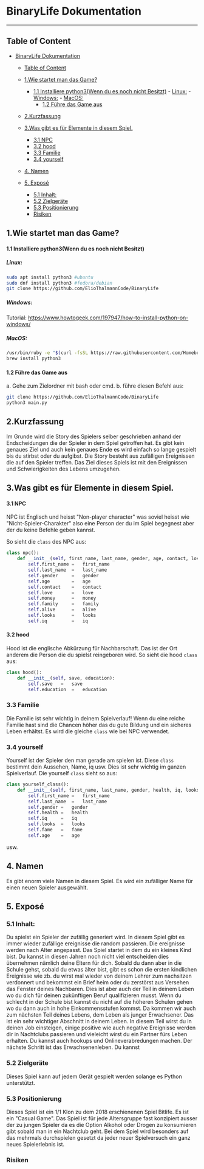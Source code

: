 # BinaryLife Dokumentation

---
## Table of Content
<!-- TOC -->

- [BinaryLife Dokumentation](#binarylife-dokumentation)
    - [Table of Content](#table-of-content)
    
    - [1.Wie startet man das Game?](#1wie-startet-man-das-game)
        - [1.1 Installiere python3(Wenn du es noch nicht Besitzt)](#11-installiere-python3wenn-du-es-noch-nicht-besitzt)
                - [Linux:](#linux)
                - [Windows:](#windows)
                - [MacOS:](#macos)
            - [1.2 Führe das Game aus](#12-führe-das-game-aus)
    - [2.Kurzfassung](#2kurzfassung)
    - [3.Was gibt es für Elemente in diesem Spiel.](#3was-gibt-es-für-elemente-in-diesem-spiel)
        - [3.1 NPC](#31-npc)
        - [3.2 hood](#32-hood)
        - [3.3 Familie](#33-familie)
        - [3.4 yourself](#34-yourself)
    - [4. Namen](#4-namen)
    - [5. Exposé](#5-exposé)
        - [5.1 Inhalt:](#51-inhalt)
        - [5.2 Zielgeräte](#52-zielgeräte)
        - [5.3 Positionierung](#53-positionierung)
        - [Risiken](#risiken)

<!-- /TOC -->

## 1.Wie startet man das Game?

#### 1.1 Installiere python3(Wenn du es noch nicht Besitzt)

##### Linux:
```bash
sudo apt install python3 #ubuntu
sudo dnf install python3 #fedora/debian
git clone https://github.com/ElioThalmannCode/BinaryLife
```
##### Windows:
Tutorial: https://www.howtogeek.com/197947/how-to-install-python-on-windows/
##### MacOS:
```bash
/usr/bin/ruby -e "$(curl -fsSL https://raw.githubusercontent.com/Homebrew/install/master/install)"
brew install python3 
```
#### 1.2 Führe das Game aus
a. Gehe zum Zielordner mit bash oder cmd.
b. führe diesen Befehl aus:
```bash
git clone https://github.com/ElioThalmannCode/BinaryLife
python3 main.py
```
## 2.Kurzfassung
Im Grunde wird die Story des Spielers selber geschrieben anhand der Endscheidungen die der Spieler in dem Spiel getroffen hat. Es gibt kein genaues Ziel und auch kein genaues Ende es wird einfach so lange gespielt bis du stirbst oder du aufgibst. Die Story besteht aus zufälligen Ereignissen die auf den Spieler treffen. Das Ziel dieses Spiels ist mit den Ereignissen und Schwierigkeiten des Lebens umzugehen.

## 3.Was gibt es für Elemente in diesem Spiel.

#### 3.1 NPC
NPC ist Englisch und heisst "Non-player character" was soviel heisst wie "Nicht-Spieler-Charakter" also eine Person der du im Spiel begegnest aber der du keine Befehle geben kannst.

So sieht die ```class``` des NPC aus:
```python
class npc():
    def __init__(self, first_name, last_name, gender, age, contact, love, money, family, alive, looks, iq):
        self.first_name =   first_name
        self.last_name  =   last_name
        self.gender     =   gender
        self.age        =   age
        self.contact    =   contact
        self.love       =   love
        self.money      =   money
        self.family     =   family
        self.alive      =   alive
        self.looks      =   looks
        self.iq         =   iq
```
#### 3.2 hood
Hood ist die englische Abkürzung für Nachbarschaft. Das ist der Ort anderem die Person die du spielst reingeboren wird.
So sieht die hood ```class``` aus:
```python
class hood():
    def __init__(self, save, education):
        self.save   =   save
        self.education  =   education
```
### 3.3 Familie
Die Familie ist sehr wichtig in deinem Spielverlauf! Wenn du eine reiche Familie hast sind die Chancen höher das du gute Bildung und ein sicheres Leben erhältst. Es wird die gleiche ```class``` wie bei NPC verwendet.

### 3.4 yourself
Yourself ist der Spieler den man gerade am spielen ist. Diese ```class``` bestimmt dein Aussehen, Name, iq usw. Dies ist sehr wichtig im ganzen Spielverlauf.
Die yourself ```class``` sieht so aus:
```python
class yourself_class():
    def __init__(self, first_name, last_name, gender, health, iq, looks, fame, age):
        self.first_name =   first_name
        self.last_name  =   last_name
        self.gender =   gender
        self.health =   health
        self.iq     =   iq
        self.looks  =   looks
        self.fame   =   fame
        self.age    =   age
```
usw.
## 4. Namen
Es gibt enorm viele Namen in diesem Spiel. Es wird ein zufälliger Name für einen neuen Spieler ausgewählt.
## 5. Exposé
### 5.1 Inhalt:
Du spielst ein Spieler der zufällig generiert wird. In diesem Spiel gibt es immer wieder zufällige ereignisse die random passieren. Die ereignisse werden nach Alter angepasst. Das Spiel startet in dem du ein kleines Kind bist. Du kannst in diesen Jahren noch nicht viel entscheiden dies übernehmen nämlich deine Eltern für dich. Sobald du dann aber in die Schule gehst, sobald du etwas älter bist, gibt es schon die ersten kindlichen Ereignisse wie zb. du wirst mal wieder von deinem Lehrer zum nachsitzen verdonnert und bekommst ein Brief heim oder du zerstörst aus Versehen das Fenster deines Nachbaren. Dies ist aber auch der Teil in deinem Leben wo du dich für deinen zukünftigen Beruf qualifizieren musst. Wenn du schlecht in der Schule bist kannst du nicht auf die höheren Schulen gehen wo du dann auch in hohe Einkommensstufen kommst. Da kommen wir auch zum nächsten Teil deines Lebens, dem Leben als junger Erwachsener. Das ist ein sehr wichtiger Abschnitt in deinem Leben. In diesem Teil wirst du in deinen Job einsteigen, einige positive wie auch negative Ereignisse werden dir in Nachtclubs passieren und vieleicht wirst du ein Partner fürs Leben erhalten. Du kannst auch hookups und Onlineverabredungen machen. Der nächste Schritt ist das Erwachsenenleben. Du kannst 
### 5.2 Zielgeräte
Dieses Spiel kann auf jedem Gerät gespielt werden solange es Python unterstützt.
### 5.3 Positionierung
Dieses Spiel ist ein 1/1 Klon zu dem 2018 erschienenen Spiel Bitlife. Es ist ein "Casual Game". Das Spiel ist für jede Altersgruppe fast konzipiert ausser der zu jungen Spieler da es die Option Alkohol oder Drogen zu konsumieren gibt sobald man in ein Nachtclub geht. Bei dem Spiel wird besonders auf das mehrmals durchspielen gesetzt da jeder neuer Spielversuch ein ganz neues Spielerlebnis ist.
### Risiken